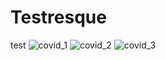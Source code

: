 # Testresque
test
![covid_1](https://user-images.githubusercontent.com/64017685/81270362-d3120100-9074-11ea-8d2d-59e3e2d14756.png)
![covid_2](https://user-images.githubusercontent.com/64017685/81270756-65b2a000-9075-11ea-8e3b-c0563e6b9c2b.png)
![covid_3](https://user-images.githubusercontent.com/64017685/81270848-87138c00-9075-11ea-8139-08b59f358805.png)
